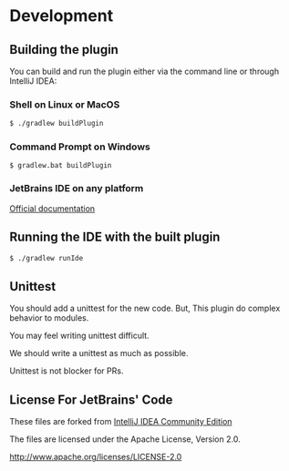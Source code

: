 # Development
## Building the plugin
You can build and run the plugin either via the command line or through IntelliJ IDEA:

### Shell on Linux or MacOS 
```bash
$ ./gradlew buildPlugin
```

### Command Prompt on Windows
```
$ gradlew.bat buildPlugin
```

### JetBrains IDE on any platform

[Official documentation](https://www.jetbrains.org/intellij/sdk/docs/basics/getting_started/using_dev_kit.html])

## Running the IDE with the built plugin
```bash
$ ./gradlew runIde
```

## Unittest
You should add a unittest for the new code. But, This plugin do complex behavior to modules.

You may feel writing unittest difficult.

We should write a unittest as much as possible.

Unittest is not blocker for PRs.

## License For JetBrains' Code
These files are forked from [IntelliJ IDEA Community Edition](https://github.com/JetBrains/intellij-community)

The files are licensed under the Apache License, Version 2.0.

http://www.apache.org/licenses/LICENSE-2.0
